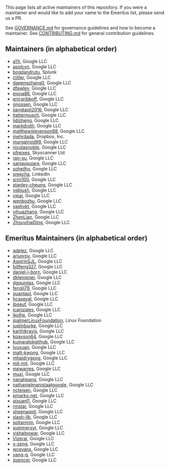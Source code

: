 This page lists all active maintainers of this repository. If you were a
maintainer and would like to add your name to the Emeritus list, please send us a
PR.

See [GOVERNANCE.md](https://github.com/grpc/grpc-community/blob/master/governance.md)
for governance guidelines and how to become a maintainer.
See [CONTRIBUTING.md](https://github.com/grpc/grpc-community/blob/master/CONTRIBUTING.md)
for general contribution guidelines.

## Maintainers (in alphabetical order)
- [a11r](https://github.com/a11r), Google LLC
- [apolcyn](https://github.com/apolcyn), Google LLC
- [bogdandrutu](https://github.com/bogdandrutu), Splunk
- [ctiller](https://github.com/ctiller), Google LLC
- [dapengzhang0](https://github.com/dapengzhang0), Google LLC
- [dfawley](https://github.com/dfawley), Google LLC
- [ejona86](https://github.com/ejona86), Google LLC
- [ericgribkoff](https://github.com/ericgribkoff), Google LLC
- [gnossen](https://github.com/gnossen), Google LLC
- [jiangtaoli2016](https://github.com/jiangtaoli2016), Google LLC
- [jtattermusch](https://github.com/jtattermusch), Google LLC
- [lidizheng](https://github.com/lidizheng), Google LLC
- [markdroth](https://github.com/markdroth), Google LLC
- [matthewstevenson88](https://github.com/matthewstevenson88), Google LLC
- [mehrdada](https://github.com/mehrdada), Dropbox, Inc.
- [murgatroid99](https://github.com/murgatroid99), Google LLC
- [nicolasnoble](https://github.com/nicolasnoble), Google LLC
- [pfreixes](https://github.com/pfreixes), Skyscanner Ltd
- [ran-su](https://github.com/ran-su), Google LLC
- [sanjaypujare](https://github.com/sanjaypujare), Google LLC
- [soheilhy](https://github.com/soheilhy), Google LLC
- [sreecha](https://github.com/sreecha), LinkedIn
- [srini100](https://github.com/srini100), Google LLC
- [stanley-cheung](https://github.com/stanley-cheung), Google LLC
- [veblush](https://github.com/veblush), Google LLC
- [vjpai](https://github.com/vjpai), Google LLC
- [wenbozhu](https://github.com/wenbozhu), Google LLC
- [yashykt](https://github.com/yashykt), Google LLC
- [yihuazhang](https://github.com/yihuazhang), Google LLC
- [ZhenLian](https://github.com/ZhenLian), Google LLC
- [ZhouyihaiDing](https://github.com/ZhouyihaiDing), Google LLC


## Emeritus Maintainers (in alphabetical order)
- [adelez](https://github.com/adelez), Google LLC
- [arjunroy](https://github.com/arjunroy), Google LLC
- [AspirinSJL](https://github.com/AspirinSJL), Google LLC
- [billfeng327](https://github.com/billfeng327), Google LLC
- [daniel-j-born](https://github.com/daniel-j-born), Google LLC
- [dklempner](https://github.com/dklempner), Google LLC
- [dgquintas](https://github.com/dgquintas), Google LLC
- [fengli79](https://github.com/fengli79), Google LLC
- [guantaol](https://github.com/guantaol), Google LLC
- [hcaseyal](https://github.com/hcaseyal), Google LLC
- [jboeuf](https://github.com/jboeuf), Google LLC
- [jcanizales](https://github.com/jcanizales), Google LLC
- [jkolhe](https://github.com/jkolhe), Google LLC
- [jpalmerLinuxFoundation](https://github.com/jpalmerLinuxFoundation), Linux Foundation
- [justinburke](https://github.com/justinburke), Google LLC
- [karthikravis](https://github.com/karthikravis), Google LLC
- [kpayson64](https://github.com/kpayson64), Google LLC
- [kumaralokgithub](https://github.com/kumaralokgithub), Google LLC
- [lyuxuan](https://github.com/lyuxuan), Google LLC
- [matt-kwong](https://github.com/matt-kwong), Google LLC
- [mhaidrygoog](https://github.com/mhaidrygoog), Google LLC
- [mit-mit](https://github.com/mit-mit), Google LLC
- [mpwarres](https://github.com/mpwarres), Google LLC
- [muxi](https://github.com/muxi), Google LLC
- [nanahpang](https://github.com/nanahpang), Google LLC
- [nathanielmanistaatgoogle](https://github.com/nathanielmanistaatgoogle), Google LLC
- [ncteisen](https://github.com/ncteisen), Google LLC
- [pmarks-net](https://github.com/pmarks-net), Google LLC
- [qixuanl1](https://github.com/qixuanl1), Google LLC
- [rmstar](https://github.com/rmstar), Google LLC
- [sheenaqotj](https://github.com/sheenaqotj), Google LLC
- [slash-lib](https://github.com/slash-lib), Google LLC
- [soltanmm](https://github.com/soltanmm), Google LLC
- [summerxyt](https://github.com/summerxyt), Google LLC
- [vishalpowar](https://github.com/vishalpowar), Google LLC
- [Vizerai](https://github.com/Vizerai), Google LLC
- [y-zeng](https://github.com/y-zeng), Google LLC
- [wcevans](https://github.com/wcevans), Google LLC
- [yang-g](https://github.com/yang-g), Google LLC
- [zpencer](https://github.com/zpencer), Google LLC
